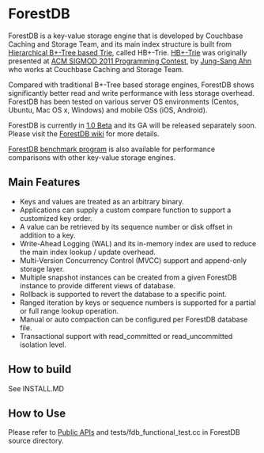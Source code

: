 # ForestDB

ForestDB is a key-value storage engine that is developed by Couchbase Caching and Storage Team, and its main index structure is built from [Hierarchical B+-Tree based Trie](http://db.csail.mit.edu/sigmod11contest/sigmod_2011_contest_poster_jungsang_ahn.pdf), called HB+-Trie. [HB+-Trie](http://db.csail.mit.edu/sigmod11contest/sigmod_2011_contest_poster_jungsang_ahn.pdf) was originally presented at [ACM SIGMOD 2011 Programming Contest](http://db.csail.mit.edu/sigmod11contest/), by [Jung-Sang Ahn](http://cagsky.kaist.ac.kr/jsahn/) who works at Couchbase Caching and Storage Team.

Compared with traditional B+-Tree based storage engines, ForestDB shows significantly better read and write performance with less storage overhead. ForestDB has been tested on various server OS environments (Centos, Ubuntu, Mac OS x, Windows) and mobile OSs (iOS, Android).

ForestDB is currently in [1.0 Beta](https://github.com/couchbaselabs/forestdb/wiki/ForestDB-1.0-Beta) and its GA will be released separately soon. Please visit the [ForestDB wiki](https://github.com/couchbaselabs/forestdb/wiki) for more details.

[ForestDB benchmark program](https://github.com/couchbaselabs/ForestDB-Benchmark) is also available for performance comparisons with other key-value storage engines.

## Main Features

- Keys and values are treated as an arbitrary binary.
- Applications can supply a custom compare function to support a customized key order.
- A value can be retrieved by its sequence number or disk offset in addition to a key.
- Write-Ahead Logging (WAL) and its in-memory index are used to reduce the main index lookup / update overhead.
- Multi-Version Concurrency Control (MVCC) support and append-only storage layer.
- Multiple snapshot instances can be created from a given ForestDB instance to provide different views of database.
- Rollback is supported to revert the database to a specific point.
- Ranged iteration by keys or sequence numbers is supported for a partial or full range lookup operation.
- Manual or auto compaction can be configured per ForestDB database file.
- Transactional support with read\_committed or read\_uncommitted isolation level.

## How to build

See INSTALL.MD

## How to Use

Please refer to [Public APIs](https://github.com/couchbaselabs/forestdb/wiki/Public-APIs) and tests/fdb\_functional\_test.cc in ForestDB source directory.
